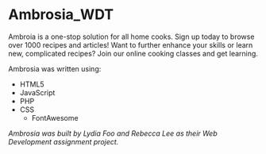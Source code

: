 # Ambrosia_WDT

Ambroia is a one-stop solution for all home cooks. Sign up today to browse over 1000 recipes and articles!
Want to further enhance your skills or learn new, complicated recipes? Join our online cooking classes and get learning.

Ambrosia was written using:
* HTML5
* JavaScript
* PHP
* CSS
  *  FontAwesome


*Ambrosia was built by Lydia Foo and Rebecca Lee as their Web Development assignment project.*
